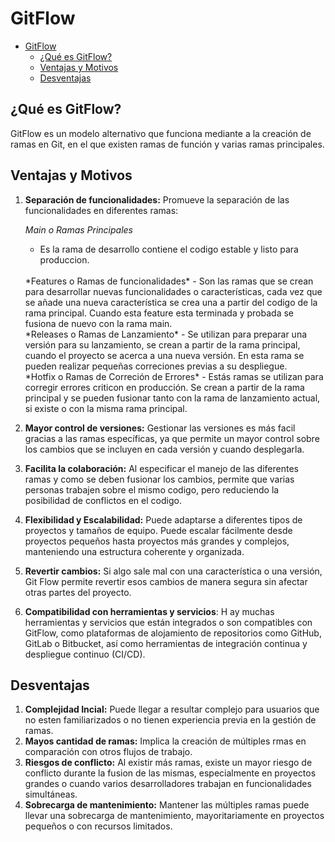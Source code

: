 # GitFlow 


- [GitFlow](#gitflow)
  - [¿Qué es GitFlow?](#qué-es-gitflow)
  - [Ventajas y Motivos](#ventajas-y-motivos)
  - [Desventajas](#desventajas)
## ¿Qué es GitFlow?

GitFlow es un modelo alternativo que funciona mediante a la creación de ramas en Git, en el que existen ramas de función y varias ramas principales. 



## Ventajas y Motivos

1. **Separación de funcionalidades:** Promueve la separación de las funcionalidades en diferentes ramas:
     
    *Main o Ramas Principales*
    - Es la rama de desarrollo contiene el codigo estable y listo para produccion. 
     <br>
    *Features o Ramas de funcionalidades* 
    - Son las ramas que se crean para desarrollar nuevas funcionalidades o características, cada vez que se añade una nueva característica se crea una a partir del codigo de la rama principal. Cuando esta feature esta terminada y probada se fusiona de nuevo con la rama main.
    <br>
    *Releases o Ramas de Lanzamiento*
    - Se utilizan para preparar una versión para su lanzamiento, se crean a partir de la rama principal, cuando el proyecto se acerca a una nueva versión. En esta rama se pueden realizar pequeñas correciones previas a su despliegue.
    <br>
    *Hotfix o Ramas de Correción de Errores*
    - Estás ramas se utilizan para corregir errores criticon en producción. Se crean a partir de la rama principal y se pueden fusionar tanto con la rama de lanzamiento actual, si existe o con la misma rama principal.
    <br>
2. **Mayor control de versiones:** Gestionar las versiones es más facil gracias a las ramas específicas, ya que permite un mayor control sobre los cambios que se incluyen en cada versión y cuando desplegarla.
   <br>
3. **Facilita la colaboración:** Al especificar el manejo de las diferentes ramas y como se deben fusionar los cambios, permite que varias personas trabajen sobre el mismo codigo, pero reduciendo la posibilidad de conflictos en el codigo. 
   <br>
4. **Flexibilidad y Escalabilidad:** Puede adaptarse a diferentes tipos de proyectos y tamaños de equipo. Puede escalar fácilmente desde proyectos pequeños hasta proyectos más grandes y complejos, manteniendo una estructura coherente y organizada.
    <br>
5. **Revertir cambios:** Si algo sale mal con una característica o una versión, Git Flow permite revertir esos cambios de manera segura sin afectar otras partes del proyecto.
    <br>
6. **Compatibilidad con herramientas y servicios**: H ay muchas herramientas y servicios que están integrados o son compatibles con GitFlow, como plataformas de alojamiento de repositorios como GitHub, GitLab o Bitbucket, así como herramientas de integración continua y despliegue continuo (CI/CD).


## Desventajas

1. **Complejidad Incial:** Puede llegar a resultar complejo para usuarios que no esten familiarizados o no tienen experiencia previa en la gestión de ramas.
    <br>
2. **Mayos cantidad de ramas:** Implica la creación de múltiples rmas en comparación con otros flujos de trabajo.
    <br>
3. **Riesgos de conflicto:** Al existir más ramas, existe un mayor riesgo de conflicto durante la fusion de las mismas, especialmente en proyectos grandes o cuando varios desarrolladores trabajan en funcionalidades simultáneas.
    <br>
4. **Sobrecarga de mantenimiento:** Mantener las múltiples ramas puede llevar una sobrecarga de mantenimiento, mayoritariamente en proyectos pequeños o con recursos limitados.
